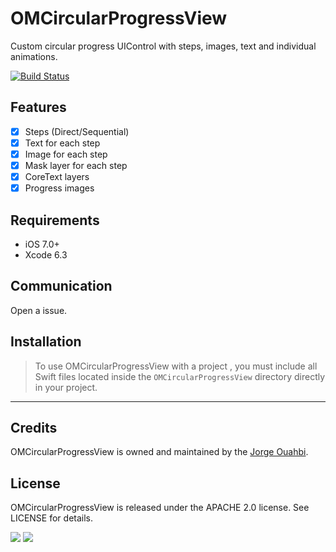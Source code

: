 # OMCircularProgressView

Custom circular progress UIControl with steps, images, text and individual animations.

[![Build Status](https://travis-ci.org/jaouahbi/OMCircularProgressView.svg?branch=master)](https://travis-ci.org/jaouahbi/OMCircularProgressView)

## Features

- [x] Steps (Direct/Sequential)
- [x] Text for each step
- [x] Image for each step
- [x] Mask layer for each step
- [x] CoreText layers
- [x] Progress images

## Requirements

- iOS 7.0+
- Xcode 6.3

## Communication

Open a issue.

## Installation

> To use OMCircularProgressView with a project , you must include all Swift files located inside the `OMCircularProgressView` directory directly in your project.

* * *

## Credits

OMCircularProgressView is owned and maintained by the [Jorge Ouahbi](https://twitter.com/j0rge0m).

## License

OMCircularProgressView is released under the APACHE 2.0 license. See LICENSE for details.

![](https://github.com/jaouahbi/OMCircularProgressStepperView/blob/master/ScreenShot/ScreenShot_1.png)
![](https://github.com/jaouahbi/OMCircularProgressStepperView/blob/master/ScreenShot/ScreenShot_2.png)

